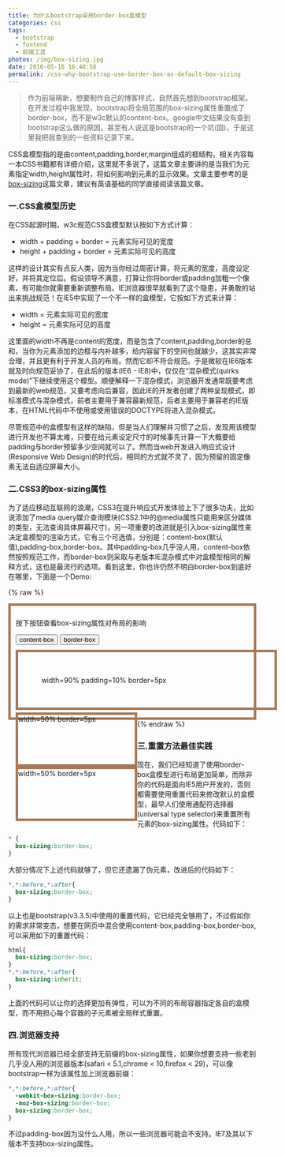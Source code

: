 ```yaml
---
title: 为什么bootstrap采用border-box盒模型
categories: css
tags:
  - bootstrap
  - fontend
  - 前端工具
photos: /img/box-sizing.jpg
date: 2016-05-18 16:48:58
permalink: /css-why-bootstrap-use-border-box-as-default-box-sizing
---
```



> 作为前端萌新，想要制作自己的博客样式，自然首先想到bootstrap框架。在开发过程中我发现，bootstrap将全局范围的box-sizing属性重置成了border-box，而不是w3c默认的content-box。google中文结果没有查到bootstrap这么做的原因，甚至有人说这是bootstrap的一个坑(囧)，于是这里我把我查到的一些资料记录下来。

CSS盒模型指的是由content,padding,border,margin组成的框结构，相关内容每一本CSS书籍都有详细介绍，这里就不多说了，这篇文章主要讲的是当我们为元素指定width,height属性时，将如何影响到元素的显示效果。文章主要参考的是[box-sizing](https://css-tricks.com/box-sizing/)这篇文章，建议有英语基础的同学直接阅读该篇文章。

### 一.CSS盒模型历史
在CSS起源时期，w3c规范CSS盒模型默认按如下方式计算：
- width + padding + border = 元素实际可见的宽度
- height + padding + border = 元素实际可见的高度

这样的设计其实有点反人类，因为当你经过周密计算，将元素的宽度，高度设定好，并将其定位后。假设领导不满意，打算让你将border或padding加粗一个像素，有可能你就需要重新调整布局。IE浏览器很早就看到了这个隐患，并勇敢的站出来挑战规范！在IE5中实现了一个不一样的盒模型，它按如下方式来计算：
- width = 元素实际可见的宽度
- height = 元素实际可见的高度

这里面的width不再是content的宽度，而是包含了content,padding,border的总和，当你为元素添加的边框与内补越多，给内容留下的空间也就越少，这其实非常合理，并且更有利于开发人员的布局。然而它却不符合规范。于是微软在IE6版本就及时向规范妥协了，在此后的版本(IE6 - IE8)中，仅仅在“混杂模式(quirks mode)”下继续使用这个模型。顺便解释一下混杂模式，浏览器开发通常既要考虑到最新的web规范，又要考虑向后兼容，因此IE的开发者创建了两种呈现模式，即标准模式与混杂模式，前者主要用于兼容最新规范，后者主要用于兼容老的IE版本，在HTML代码中不使用或使用错误的DOCTYPE将进入混杂模式。

尽管规范中的盒模型有这样的缺陷，但是当人们理解并习惯了之后，发现用该模型进行开发也不算太难，只要在给元素设定尺寸的时候事先计算一下大概要给padding与border预留多少空间就可以了。然而当web开发进入响应式设计(Responsive Web Design)的时代后，相同的方式就不灵了，因为预留的固定像素无法自适应屏幕大小。

<!-- more -->
### 二.CSS3的box-sizing属性
为了适应移动互联网的浪潮，CSS3在提升响应式开发体验上下了很多功夫，比如说添加了media query媒介查询模块(CSS2.1中的@media属性只能用来区分媒体的类型，无法查询具体屏幕尺寸)，另一项重要的改进就是引入box-sizing属性来决定盒模型的渲染方式，它有三个可选值，分别是：content-box(默认值),padding-box,border-box。其中padding-box几乎没人用，content-box依然按照规范工作，而border-box则采取与老版本IE混杂模式中对盒模型相同的解释方式，这也是最流行的选项。看到这里，你也许仍然不明白border-box到底好在哪里，下面是一个Demo:

{% raw %}
<div style="border:5px solid #a57958;padding:10px">
	<p>按下按钮查看box-sizing属性对布局的影响</p>
    <button class="demo-btn btn btn-info">content-box</button>
    <button class="demo-btn btn btn-info">border-box</button>
    <div id="demo-container" class="clearfix" style="margin-top:10px">
    	<div style="margin:0 auto 5px;padding:10%;width:90%;border:5px solid #a57958">width=90%
        padding=10%
        border=5px</div>
    	<div style="float:left;width:50%;border:5px solid #a57958;height:100px;">width=50%
        border=5px</div>
    	<div style="float:left;width:50%;border:5px solid #a57958;height:100px;">width=50%
        border=5px</div>
    </div>
</div>
<script>
	$(".demo-btn").on("click",function(){
    	$("*").css("box-sizing",$(this).text());
    });
</script>
{% endraw %}

### 三.重置方法最佳实践
现在，我们已经知道了使用border-box盒模型进行布局更加简单，而除非你的代码是面向IE5用户开发的，否则都需要使用重置代码来修改默认的盒模型，最早人们使用通配符选择器(universal type selector)来重置所有元素的box-sizing属性。代码如下：
```css
* {
  box-sizing:border-box;
}
```
大部分情况下上述代码就够了，但它还遗漏了伪元素，改进后的代码如下：
```css
*,*:before,*:after{
  box-sizing:border-box;
}
```
以上也是bootstrap(v3.3.5)中使用的重置代码，它已经完全够用了，不过假如你的需求非常变态，想要在网页中混合使用content-box,padding-box,border-box,可以采用如下的重置代码：
```css
html{
  box-sizing:border-box;
}
*,*:before,*:after{
  box-sizing:inherit;
}
```
上面的代码可以让你的选择更加有弹性，可以为不同的布局容器指定各自的盒模型，而不用担心每个容器的子元素被全局样式重置。

### 四.浏览器支持
所有现代浏览器已经全部支持无前缀的box-sizing属性，如果你想要支持一些老到几乎没人用的浏览器版本(safari < 5.1,chrome < 10,firefox < 29)，可以像bootstrap一样为该属性加上浏览器前缀：
```css
*,*:before,*:after{
  -webkit-box-sizing:border-box;
  -moz-box-sizing:border-box;
  box-sizing:border-box;
}
```
不过padding-box因为没什么人用，所以一些浏览器可能会不支持。IE7及其以下版本不支持box-sizing属性。

















